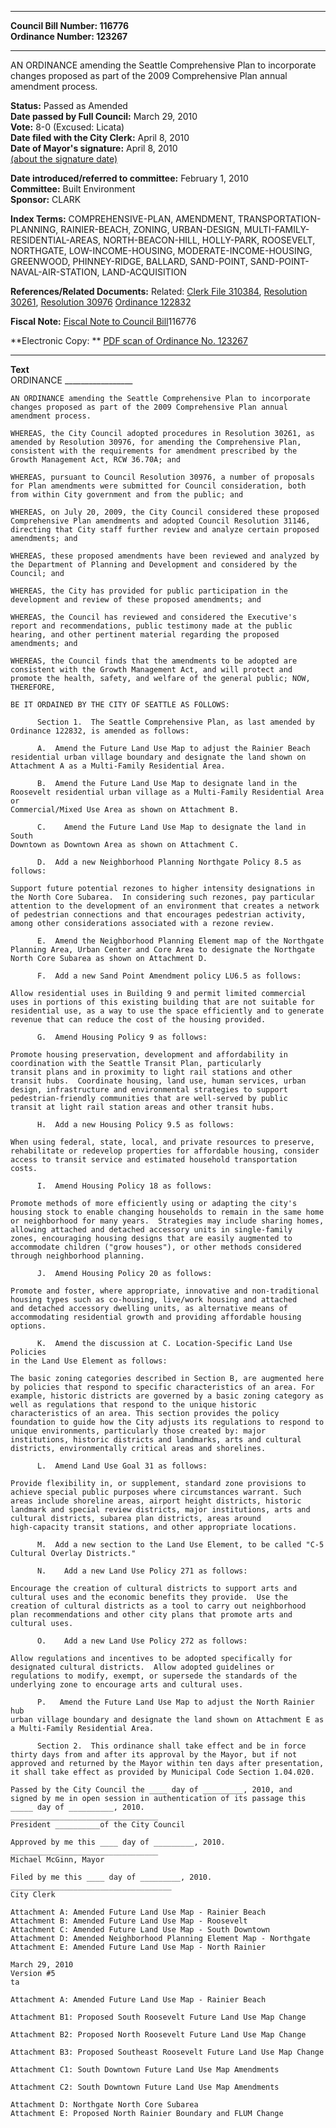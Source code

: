 * * * * *  
  
**Council Bill Number: [](#h0)[](#h2)116776**   
**Ordinance Number: 123267**  
  
* * * * *  
  
AN ORDINANCE amending the Seattle Comprehensive Plan to incorporate changes proposed as part of the 2009 Comprehensive Plan annual amendment process.  
  
**Status:** Passed as Amended   
**Date passed by Full Council:** March 29, 2010   
**Vote:** 8-0 (Excused: Licata)   
**Date filed with the City Clerk:** April 8, 2010   
**Date of Mayor's signature:** April 8, 2010   
[(about the signature date)](/~public/approvaldate.htm)   
  
  
**Date introduced/referred to committee:** February 1, 2010   
**Committee:** Built Environment   
**Sponsor:** CLARK   
  
**Index Terms:** COMPREHENSIVE-PLAN, AMENDMENT, TRANSPORTATION-PLANNING, RAINIER-BEACH, ZONING, URBAN-DESIGN, MULTI-FAMILY-RESIDENTIAL-AREAS, NORTH-BEACON-HILL, HOLLY-PARK, ROOSEVELT, NORTHGATE, LOW-INCOME-HOUSING, MODERATE-INCOME-HOUSING, GREENWOOD, PHINNEY-RIDGE, BALLARD, SAND-POINT, SAND-POINT-NAVAL-AIR-STATION, LAND-ACQUISITION  
  
**References/Related Documents:** Related: [Clerk File 310384](http://clerk.ci.seattle.wa.us/~scripts/nph-%0D%0Abrs.exe?s1=&s2=&s3=310384&s4=&Sect4=AND&l=20&Sect2=THESON&Sect3=PLURON&Sect5=%0D%0ACFCF1&Sect6=HITOFF&d=CFCF&p=1&u=/~public/cfcf1.htm&r=0&f=S), [Resolution 30261](http://clerk.ci.seattle.wa.us/~scripts/nph-brs.exe?s1=&s3=30261&s2=&s4=&Sect4=AND&l=20&Sect2=THESON&Sect3=PLURON&Sect5=RESNY&Sect6=HITOFF&d=RESF&p=1&u=/~public/resny.htm&r=0&f=S), [Resolution 30976](http://clerk.ci.seattle.wa.us/~scripts/nph-brs.exe?s1=&s3=30976&s2=&s4=&Sect4=AND&l=20&Sect2=THESON&Sect3=PLURON&Sect5=RESNY&Sect6=HITOFF&d=RESF&p=1&u=/~public/resny.htm&r=0&f=S) [Ordinance 122832](http://clerk.ci.seattle.wa.us/~scripts/nph-brs.exe?s1=&s3=&s4=122832&s2=&s5=&Sect4=AND&l=20&Sect2=THESON&Sect3=PLURON&Sect5=CBORY&Sect6=HITOFF&d=ORDF&p=1&u=/~public/cbory.htm&r=0&f=S)  
  
**Fiscal Note:** [Fiscal Note to Council Bill](http://clerk.seattle.gov/~public/fnote/116776.htm)[](#h1)[](#h3)116776  
  
**Electronic Copy: ** [PDF scan of Ordinance No. 123267](/~archives/Ordinances/Ord_123267.pdf)  
  
* * * * *  
  
**Text**  
    ORDINANCE _________________  
  
    AN ORDINANCE amending the Seattle Comprehensive Plan to incorporate  
    changes proposed as part of the 2009 Comprehensive Plan annual  
    amendment process.  
  
    WHEREAS, the City Council adopted procedures in Resolution 30261, as  
    amended by Resolution 30976, for amending the Comprehensive Plan,  
    consistent with the requirements for amendment prescribed by the  
    Growth Management Act, RCW 36.70A; and  
  
    WHEREAS, pursuant to Council Resolution 30976, a number of proposals  
    for Plan amendments were submitted for Council consideration, both  
    from within City government and from the public; and  
  
    WHEREAS, on July 20, 2009, the City Council considered these proposed  
    Comprehensive Plan amendments and adopted Council Resolution 31146,  
    directing that City staff further review and analyze certain proposed  
    amendments; and  
  
    WHEREAS, these proposed amendments have been reviewed and analyzed by  
    the Department of Planning and Development and considered by the  
    Council; and  
  
    WHEREAS, the City has provided for public participation in the  
    development and review of these proposed amendments; and  
  
    WHEREAS, the Council has reviewed and considered the Executive's  
    report and recommendations, public testimony made at the public  
    hearing, and other pertinent material regarding the proposed  
    amendments; and  
  
    WHEREAS, the Council finds that the amendments to be adopted are  
    consistent with the Growth Management Act, and will protect and  
    promote the health, safety, and welfare of the general public; NOW,  
    THEREFORE,  
  
    BE IT ORDAINED BY THE CITY OF SEATTLE AS FOLLOWS:  
  
          Section 1.  The Seattle Comprehensive Plan, as last amended by  
    Ordinance 122832, is amended as follows:  
  
          A.  Amend the Future Land Use Map to adjust the Rainier Beach  
    residential urban village boundary and designate the land shown on  
    Attachment A as a Multi-Family Residential Area.  
  
          B.  Amend the Future Land Use Map to designate land in the  
    Roosevelt residential urban village as a Multi-Family Residential Area or  
    Commercial/Mixed Use Area as shown on Attachment B.  
  
          C.    Amend the Future Land Use Map to designate the land in South  
    Downtown as Downtown Area as shown on Attachment C.  
  
          D.  Add a new Neighborhood Planning Northgate Policy 8.5 as  
    follows:  
  
    Support future potential rezones to higher intensity designations in  
    the North Core Subarea.  In considering such rezones, pay particular  
    attention to the development of an environment that creates a network  
    of pedestrian connections and that encourages pedestrian activity,  
    among other considerations associated with a rezone review.  
  
          E.  Amend the Neighborhood Planning Element map of the Northgate  
    Planning Area, Urban Center and Core Area to designate the Northgate  
    North Core Subarea as shown on Attachment D.  
  
          F.  Add a new Sand Point Amendment policy LU6.5 as follows:  
  
    Allow residential uses in Building 9 and permit limited commercial  
    uses in portions of this existing building that are not suitable for  
    residential use, as a way to use the space efficiently and to generate  
    revenue that can reduce the cost of the housing provided.  
  
          G.  Amend Housing Policy 9 as follows:  
  
    Promote housing preservation, development and affordability in  
    coordination with the Seattle Transit Plan, particularly  
    transit plans and in proximity to light rail stations and other  
    transit hubs.  Coordinate housing, land use, human services, urban  
    design, infrastructure and environmental strategies to support  
    pedestrian-friendly communities that are well-served by public  
    transit at light rail station areas and other transit hubs.  
  
          H.  Add a new Housing Policy 9.5 as follows:  
  
    When using federal, state, local, and private resources to preserve,  
    rehabilitate or redevelop properties for affordable housing, consider  
    access to transit service and estimated household transportation  
    costs.  
  
          I.  Amend Housing Policy 18 as follows:  
  
    Promote methods of more efficiently using or adapting the city's  
    housing stock to enable changing households to remain in the same home  
    or neighborhood for many years.  Strategies may include sharing homes,  
    allowing attached and detached accessory units in single-family  
    zones, encouraging housing designs that are easily augmented to  
    accommodate children ("grow houses"), or other methods considered  
    through neighborhood planning.  
  
          J.  Amend Housing Policy 20 as follows:  
  
    Promote and foster, where appropriate, innovative and non-traditional  
    housing types such as co-housing, live/work housing and attached  
    and detached accessory dwelling units, as alternative means of  
    accommodating residential growth and providing affordable housing  
    options.  
  
          K.  Amend the discussion at C. Location-Specific Land Use Policies  
    in the Land Use Element as follows:  
  
    The basic zoning categories described in Section B, are augmented here  
    by policies that respond to specific characteristics of an area. For  
    example, historic districts are governed by a basic zoning category as  
    well as regulations that respond to the unique historic  
    characteristics of an area. This section provides the policy  
    foundation to guide how the City adjusts its regulations to respond to  
    unique environments, particularly those created by: major  
    institutions, historic districts and landmarks, arts and cultural  
    districts, environmentally critical areas and shorelines.  
  
          L.  Amend Land Use Goal 31 as follows:  
  
    Provide flexibility in, or supplement, standard zone provisions to  
    achieve special public purposes where circumstances warrant. Such  
    areas include shoreline areas, airport height districts, historic  
    landmark and special review districts, major institutions, arts and  
    cultural districts, subarea plan districts, areas around  
    high-capacity transit stations, and other appropriate locations.  
  
          M.  Add a new section to the Land Use Element, to be called "C-5  
    Cultural Overlay Districts."  
  
          N.    Add a new Land Use Policy 271 as follows:  
  
    Encourage the creation of cultural districts to support arts and  
    cultural uses and the economic benefits they provide.  Use the  
    creation of cultural districts as a tool to carry out neighborhood  
    plan recommendations and other city plans that promote arts and  
    cultural uses.  
  
          O.    Add a new Land Use Policy 272 as follows:  
  
    Allow regulations and incentives to be adopted specifically for  
    designated cultural districts.  Allow adopted guidelines or  
    regulations to modify, exempt, or supersede the standards of the  
    underlying zone to encourage arts and cultural uses.  
  
          P.   Amend the Future Land Use Map to adjust the North Rainier hub  
    urban village boundary and designate the land shown on Attachment E as  
    a Multi-Family Residential Area.  
  
          Section 2.  This ordinance shall take effect and be in force  
    thirty days from and after its approval by the Mayor, but if not  
    approved and returned by the Mayor within ten days after presentation,  
    it shall take effect as provided by Municipal Code Section 1.04.020.  
  
    Passed by the City Council the ____ day of _________, 2010, and  
    signed by me in open session in authentication of its passage this  
    _____ day of __________, 2010.  
    _________________________________  
    President __________of the City Council  
  
    Approved by me this ____ day of _________, 2010.  
    _________________________________  
    Michael McGinn, Mayor  
  
    Filed by me this ____ day of _________, 2010.  
    ____________________________________  
    City Clerk  
  
    Attachment A: Amended Future Land Use Map - Rainier Beach  
    Attachment B: Amended Future Land Use Map - Roosevelt  
    Attachment C: Amended Future Land Use Map - South Downtown  
    Attachment D: Amended Neighborhood Planning Element Map - Northgate  
    Attachment E: Amended Future Land Use Map - North Rainier  
  
    March 29, 2010  
    Version #5  
    ta  
  
    Attachment A: Amended Future Land Use Map - Rainier Beach  
  
    Attachment B1: Proposed South Roosevelt Future Land Use Map Change  
  
    Attachment B2: Proposed North Roosevelt Future Land Use Map Change  
  
    Attachment B3: Proposed Southeast Roosevelt Future Land Use Map Change  
  
    Attachment C1: South Downtown Future Land Use Map Amendments  
  
    Attachment C2: South Downtown Future Land Use Map Amendments  
  
    Attachment D: Northgate North Core Subarea  
    Attachment E: Proposed North Rainier Boundary and FLUM Change  
